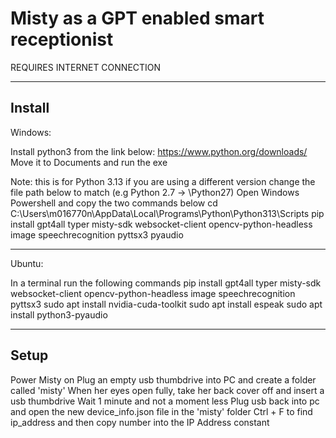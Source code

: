 # Misty as a GPT enabled smart receptionist

REQUIRES INTERNET CONNECTION

----------------------------

## Install

Windows:

Install python3 from the link below:
https://www.python.org/downloads/
Move it to Documents and run the exe

Note: this is for Python 3.13 if you are using a different version change the file path below to match (e.g Python 2.7 -> \Python27\)
Open Windows Powershell and copy the two commands below
cd C:\Users\m016770n\AppData\Local\Programs\Python\Python313\Scripts
pip install gpt4all typer misty-sdk websocket-client opencv-python-headless image speechrecognition pyttsx3 pyaudio

-------------------------------------------------------------------------------------------------------------------

Ubuntu:

In a terminal run the following commands
pip install gpt4all typer misty-sdk websocket-client opencv-python-headless image speechrecognition pyttsx3
sudo apt install nvidia-cuda-toolkit
sudo apt install espeak
sudo apt install python3-pyaudio

-------------------------------------------------------------------------------------------------------------------

## Setup
Power Misty on
Plug an empty usb thumbdrive into PC and create a folder called 'misty'
When her eyes open fully, take her back cover off and insert a usb thumbdrive
Wait 1 minute and not a moment less
Plug usb back into pc and open the new device_info.json file in the 'misty' folder
Ctrl + F to find ip_address and then copy number into the IP Address constant
